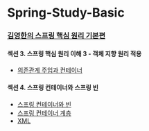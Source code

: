 # Spring-Study-Basic

### <a href="https://www.inflearn.com/course/%EC%8A%A4%ED%94%84%EB%A7%81-%ED%95%B5%EC%8B%AC-%EC%9B%90%EB%A6%AC-%EA%B8%B0%EB%B3%B8%ED%8E%B8/dashboard"> 김영한의 스프링 핵심 원리 기본편 </a>

#### 섹션 3. 스프링 핵심 원리 이해 3 - 객체 지향 원리 적용
- <a href="https://velog.io/@hyokyung918/Spring-1">의존관계 주입과 컨테이너</a>

#### 섹션 4. 스프링 컨테이너와 스프링 빈
- <a href="https://velog.io/@hyokyung918/Spring-2">스프링 컨테이너와 빈</a>
- <a href="https://velog.io/@hyokyung918/Spring-3">스프링 컨테이너 계층</a>
- <a href="https://velog.io/@hyokyung918/Spring-4">XML</a>
